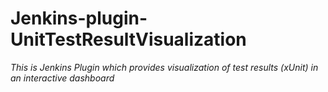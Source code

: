 # Jenkins-plugin-UnitTestResultVisualization
_This is Jenkins Plugin which provides visualization of test results (xUnit) in an interactive dashboard_
